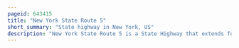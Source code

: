 ```yaml
---
pageid: 643415
title: "New York State Route 5"
short_summary: "State highway in New York, US"
description: "New York State Route 5 is a State Highway that extends for 370. 80 miles across the state of New York in the United States. It begins at the Pennsylvania State Line in the Chautauqua County Town of Ripley and Passes through Buffalo, Syracuse, Utica, Schenectady, and several other smaller Cities and Communities on its Way to downtown Albany in Albany County, where it terminates at U. S. Route 9, here routed along the Service Roads for Interstate 787. It was one of two main east-west Highways crossing upstate new York before the Construction of the new York State thruway the other Highway was us20. West of new York the Road continues as Pennsylvania Route5 to erie."
---
```

